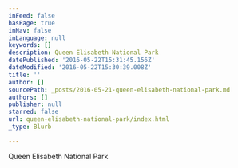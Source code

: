 ```yaml
---
inFeed: false
hasPage: true
inNav: false
inLanguage: null
keywords: []
description: Queen Elisabeth National Park
datePublished: '2016-05-22T15:31:45.156Z'
dateModified: '2016-05-22T15:30:39.008Z'
title: ''
author: []
sourcePath: _posts/2016-05-21-queen-elisabeth-national-park.md
authors: []
publisher: null
starred: false
url: queen-elisabeth-national-park/index.html
_type: Blurb

---
```

Queen Elisabeth National Park